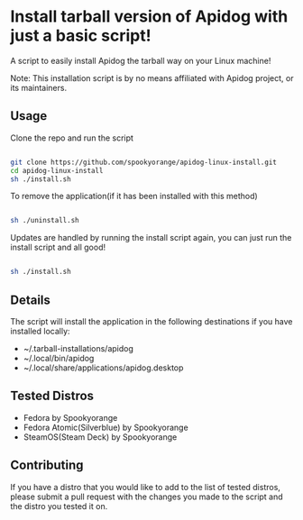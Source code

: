 # Install tarball version of Apidog with just a basic script!

A script to easily install Apidog the tarball way on your Linux machine!

Note: This installation script is by no means affiliated with Apidog project, or its maintainers.

## Usage

Clone the repo and run the script
```bash

git clone https://github.com/spookyorange/apidog-linux-install.git
cd apidog-linux-install
sh ./install.sh

```

To remove the application(if it has been installed with this method)
```bash

sh ./uninstall.sh

```

Updates are handled by running the install script again, you can just run the install script and all good!
```bash

sh ./install.sh

```

## Details

The script will install the application in the following destinations if you have installed locally:

- ~/.tarball-installations/apidog
- ~/.local/bin/apidog
- ~/.local/share/applications/apidog.desktop

## Tested Distros

- Fedora by Spookyorange
- Fedora Atomic(Silverblue) by Spookyorange
- SteamOS(Steam Deck) by Spookyorange

## Contributing

If you have a distro that you would like to add to the list of tested distros, please submit a pull request with the changes you made to the script and the distro you tested it on.

